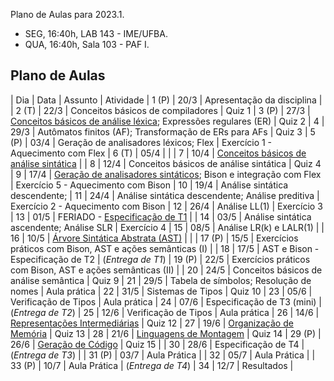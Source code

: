 Plano de Aulas para 2023.1.

- SEG, 16:40h, LAB 143 - IME/UFBA.
- QUA, 16:40h, Sala 103 - PAF I.

## Plano de Aulas

| Dia | Data | Assunto | Atividade 
| 1 (P) | 20/3 | Apresentação da disciplina |
| 2 (T) | 22/3 | Conceitos básicos de compiladores | Quiz 1
| 3 (P) | 27/3 | [Conceitos básicos de análise léxica](https://www3.nd.edu/~dthain/compilerbook/chapter3.pdf); Expressões regulares (ER) | Quiz 2
| 4   | 29/3 | Autômatos finitos (AF); Transformação de ERs para AFs | Quiz 3
| 5 (P) | 03/4 | Geração de analisadores léxicos; Flex | Exercício 1 - Aquecimento com Flex
| 6 (T) | 05/4 |  | 
| 7   | 10/4 | [Conceitos básicos de análise sintática](https://www3.nd.edu/~dthain/compilerbook/chapter4.pdf) | 
| 8   | 12/4 | Conceitos básicos de análise sintática | Quiz 4
| 9   | 17/4 | [Geração de analisadores sintáticos](https://www3.nd.edu/~dthain/compilerbook/chapter5.pdf); Bison e integração com Flex | Exercício 5 - Aquecimento com Bison
| 10  | 19/4 | Análise sintática descendente;
| 11  | 24/4 | Análise sintática descendente; Análise preditiva | Exercício 2 - Aquecimento com Bison
| 12  | 26/4 | Análise LL(1) | Exercício 3
| 13  | 01/5 | FERIADO - [Especificação de T1](./t1.md) |
| 14  | 03/5 | Análise sintática ascendente; Análise SLR | Exercício 4
| 15  | 08/5 | Análise LR(k) e LALR(1) | 
| 16  | 10/5 | [Árvore Sintática Abstrata (AST)](https://www3.nd.edu/~dthain/compilerbook/chapter6.pdf) | | 
| 17 (P) | 15/5 | Exercícios práticos com Bison, AST e ações semânticas (I) |
| 18  | 17/5 | AST e Bison - Especificação de T2 | (*Entrega de T1*)
| 19 (P) | 22/5 | Exercícios práticos com Bison, AST e ações semânticas (II) |
| 20  | 24/5 | Conceitos básicos de análise semântica | Quiz 9 
| 21  | 29/5 | Tabela de símbolos; Resolução de nomes | Aula prática 
| 22  | 31/5 | Sistemas de Tipos | Quiz 10 
| 23  | 05/6 | Verificação de Tipos | Aula prática 
| 24  | 07/6 | Especificação de T3 (mini) | (*Entrega de T2*)
| 25  | 12/6 | Verificação de Tipos | Aula prática 
| 26  | 14/6 | [Representações Intermediárias](https://www3.nd.edu/~dthain/compilerbook/chapter8.pdf) | Quiz 12 
| 27  | 19/6 | [Organização de Memória](https://www3.nd.edu/~dthain/compilerbook/chapter9.pdf) | Quiz 13
| 28  | 21/6 | [Linguagens de Montagem](https://www3.nd.edu/~dthain/compilerbook/chapter10.pdf) | Quiz 14
| 29 (P) | 26/6 | [Geração de Código](https://www3.nd.edu/~dthain/compilerbook/chapter11.pdf) | Quiz 15 |
| 30  | 28/6 | Especificação de T4 | (*Entrega de T3*) |
| 31 (P) | 03/7 | Aula Prática |
| 32  | 05/7 | Aula Prática | 
| 33 (P) | 10/7 | Aula Prática | (*Entrega de T4*)
| 34  | 12/7 | Resultados |
